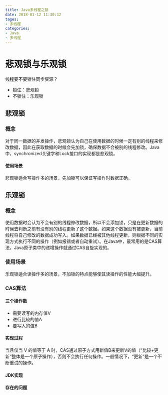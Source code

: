 ```yaml
---
title: Java多线程之锁
date: 2018-01-12 11:30:12
tages:
- 多线程
categories: 
- Java
- 多线程
---
```


# 悲观锁与乐观锁

线程要不要锁住同步资源？

- 锁住：悲观锁
- 不锁住：乐观锁

## 悲观锁

### 概念

对于同一数据的并发操作，悲观锁认为自己在使用数据的时候一定有别的线程来修改数据，因此在获取数据的时候会先加锁，确保数据不会被别的线程修改。Java中，synchronized关键字和Lock接口的实现都是悲观锁。

#### 使用场景

悲观锁适合写操作多的场景，先加锁可以保证写操作时数据正确。

## 乐观锁

### 概念

使用数据时会认为不会有别的线程修改数据，所以不会添加锁，只是在更新数据的时候去判断之前有没有别的线程更新了这个数据。如果这个数据没有被更新，当前线程将自己修改的数据成功写入。如果数据已经被其他线程更新，则根据不同的实现方式执行不同的操作（例如报错或者自动重试）。在Java中，最常用的是CAS算法，Java原子类中的递增操作就通过CAS自旋实现的。

### 使用场景

乐观锁适合读操作多的场景，不加锁的特点能够使其读操作的性能大幅提升。

### CAS算法

#### 三个操作数

- 需要读写的内存值V
- 进行比较的值A
- 要写入的值B

#### 实现过程

当且仅当 V 的值等于 A 时，CAS通过原子方式用新值B来更新V的值（“比较+更新”整体是一个原子操作），否则不会执行任何操作。一般情况下，“更新”是一个不断重试的操作。

#### JDK实现

#### 存在的问题